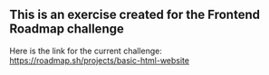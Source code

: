 ## This is an exercise created for the Frontend Roadmap challenge



Here is the link for the current challenge:
https://roadmap.sh/projects/basic-html-website
